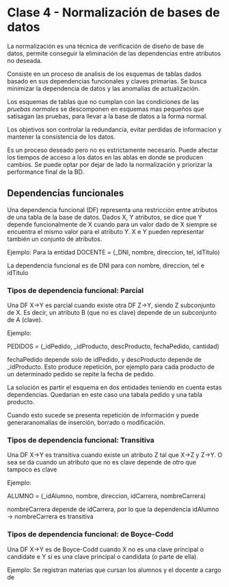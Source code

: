 # Clase 4 - Normalización de bases de datos
La normalización es una técnica de verificación de diseño de base de datos, permite conseguir la eliminación de las dependencias entre atributos no deseada.

Consiste en un proceso de analisis de los esquemas de tablas dados basado en sus dependencias funcionales y claves primarias. Se busca minimizar la dependencia de datos y las anomalías de actualización.

Los esquemas de tablas que no cumplan con las condiciones de las *pruebas normales* se descomponen en esquemas mas pequeños que satisagan las pruebas, para llevar a la base de datos a la forma normal.

Los objetivos son controlar la redundancia, evitar perdidas de informacion y mantener la consistencia de los datos.

Es un proceso deseado pero no es estrictamente necesario. Puede afectar los tiempos de acceso a los datos en las ablas en donde se producen cambios. Se puede optar por dejar de lado la normalización y priorizar la performance final de la BD.

## Dependencias funcionales
Una dependencia funcional (DF) representa una restricción entre atributos de una tabla de la base de datos. Dados X, Y atributos, se dice que Y depende funcionalmente de X cuando para un valor dado de X siempre se encuentra el mismo valor para el atributo Y. X e Y pueden representar también un conjunto de atributos.

Ejemplo:
Para la entidad DOCENTE = (_DNI, nombre, direccion, tel, idTitulo)

La dependencia funcional es de DNI para con nombre, direccion, tel e idTitulo

### Tipos de dependencia funcional: Parcial
Una DF X->Y es parcial cuando existe otra DF Z->Y, siendo Z subconjunto de X. Es decir, un atributo B (que no es clave) depende de un subconjunto de A (clave).

Ejemplo:

PEDIDOS = (_idPedido, _idProducto, descProducto, fechaPedido, cantidad)

fechaPedido depende solo de idPedido, y descProducto depende de _idProducto. Esto produce repetición, por ejemplo para cada producto de un determinado pedido se repite la fecha de pedido.

La solución es partir el esquema en dos entidades teniendo en cuenta estas dependencias. Quedarian en este caso una tabala pedido y una tabla producto. 

Cuando esto sucede se presenta repetición de información y puede generaranomalías de inserción, borrado o modificación.

### Tipos de dependencia funcional: Transitiva
Una DF X->Y es transitiva cuando existe un atributo Z tal que X->Z y Z->Y. O sea se da cuando un atributo que no es clave depende de otro que tampoco es clave

Ejemplo:

ALUMNO = (_idAlumno, nombre, direccion, idCarrera, nombreCarrera)

nombreCarrera depende de idCarrera, por lo que la dependencia idAlumno -> nombreCarrera es transitiva

### Tipos de dependencia funcional: de Boyce-Codd
Una DF X->Y es de Boyce-Codd cuando X no es una clave principal o candidate e Y sí es una clave principal o candidata (o parte de ella).

Ejemplo: Se registran materias que cursan los alumnos y el docente a cargo de 
